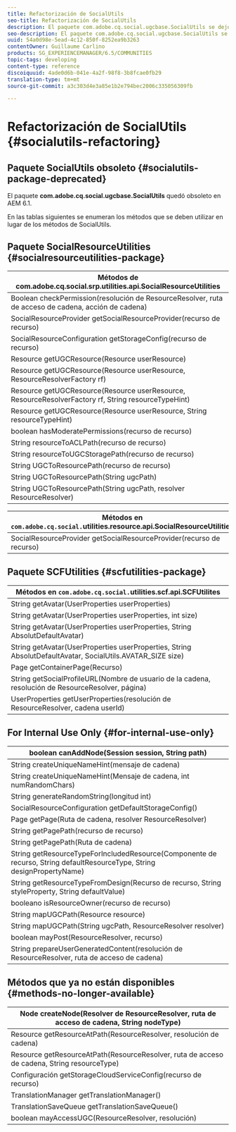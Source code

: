 ```yaml
---
title: Refactorización de SocialUtils
seo-title: Refactorización de SocialUtils
description: El paquete com.adobe.cq.social.ugcbase.SocialUtils se dejó de utilizar en AEM 6.1
seo-description: El paquete com.adobe.cq.social.ugcbase.SocialUtils se dejó de utilizar en AEM 6.1
uuid: 54a0d98e-5ead-4c12-850f-8252ea9b3263
contentOwner: Guillaume Carlino
products: SG_EXPERIENCEMANAGER/6.5/COMMUNITIES
topic-tags: developing
content-type: reference
discoiquuid: 4ade0d6b-041e-4a2f-98f8-3b8fcae0fb29
translation-type: tm+mt
source-git-commit: a3c303d4e3a85e1b2e794bec2006c335056309fb

---
```



# Refactorización de SocialUtils {#socialutils-refactoring}

## Paquete SocialUtils obsoleto {#socialutils-package-deprecated}

El paquete **com.adobe.cq.social.ugcbase.SocialUtils** quedó obsoleto en AEM 6.1.

En las tablas siguientes se enumeran los métodos que se deben utilizar en lugar de los métodos de SocialUtils.

## Paquete SocialResourceUtilities {#socialresourceutilities-package}

| Métodos de com.adobe.cq.social.srp.utilities.api.SocialResourceUtilities |
|---|
| Boolean checkPermission(resolución de ResourceResolver, ruta de acceso de cadena, acción de cadena) |  |
| SocialResourceProvider getSocialResourceProvider(recurso de recurso) |  |
| SocialResourceConfiguration getStorageConfig(recurso de recurso) |  |
| Resource getUGCResource(Resource userResource) |  |
| Resource getUGCResource(Resource userResource, ResourceResolverFactory rf) | nuevo |
| Resource getUGCResource(Resource userResource, ResourceResolverFactory rf, String resourceTypeHint) | nuevo |
| Resource getUGCResource(Resource userResource, String resourceTypeHint) |  |
| boolean hasModeratePermissions(recurso de recurso) |  |
| String resourceToACLPath(recurso de recurso) |  |
| String resourceToUGCStoragePath(recurso de recurso) | reemplaza a String resourceToUGCPath(Resource resource) |
| String UGCToResourcePath(recurso de recurso) |  |
| String UGCToResourcePath(String ugcPath) | firma de método cambiada |
| String UGCToResourcePath(String ugcPath, resolver ResourceResolver) | nuevo |

| Métodos en `com.adobe.cq.social.`utilities.resource.api.SocialResourceUtilities |
|---|
| SocialResourceProvider getSocialResourceProvider(recurso de recurso) | reemplaza a SocialResourceProvider getConfiguradoProvider(recurso de recurso) |

## Paquete SCFUtilities {#scfutilities-package}

| Métodos en `com.adobe.cq.social.`utilities.scf.api.SCFUtilites |
|---|
| String getAvatar(UserProperties userProperties) |
| String getAvatar(UserProperties userProperties, int size) |
| String getAvatar(UserProperties userProperties, String AbsolutDefaultAvatar) |
| String getAvatar(UserProperties userProperties, String AbsolutDefaultAvatar, SocialUtils.AVATAR_SIZE size) |
| Page getContainerPage(Recurso) |
| String getSocialProfileURL(Nombre de usuario de la cadena, resolución de ResourceResolver, página) |
| UserProperties getUserProperties(resolución de ResourceResolver, cadena userId) |

## For Internal Use Only {#for-internal-use-only}

| boolean canAddNode(Session session, String path) |
|---|
| String createUniqueNameHint(mensaje de cadena) |
| String createUniqueNameHint(Mensaje de cadena, int numRandomChars) |
| String generateRandomString(longitud int) |
| SocialResourceConfiguration getDefaultStorageConfig() |
| Page getPage(Ruta de cadena, resolver ResourceResolver) |
| String getPagePath(recurso de recurso) |
| String getPagePath(Ruta de cadena) |
| String getResourceTypeForIncludedResource(Componente de recurso, String defaultResourceType, String designPropertyName) |
| String getResourceTypeFromDesign(Recurso de recurso, String styleProperty, String defaultValue) |
| booleano isResourceOwner(recurso de recurso) |
| String mapUGCPath(Resource resource) |
| String mapUGCPath(String ugcPath, ResourceResolver resolver) |
| boolean mayPost(ResourceResolver, recurso) |
| String prepareUserGeneratedContent(resolución de ResourceResolver, ruta de acceso de cadena) |

## Métodos que ya no están disponibles {#methods-no-longer-available}

| Node createNode(Resolver de ResourceResolver, ruta de acceso de cadena, String nodeType) |
|---|
| Resource getResourceAtPath(ResourceResolver, resolución de cadena) |
| Resource getResourceAtPath(ResourceResolver, ruta de acceso de cadena, String resourceType) |
| Configuración getStorageCloudServiceConfig(recurso de recurso) |
| TranslationManager getTranslationManager() |
| TranslationSaveQueue getTranslationSaveQueue() |
| boolean mayAccessUGC(ResourceResolver, resolución) |


